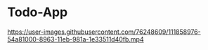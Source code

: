 # Todo-App
https://user-images.githubusercontent.com/76248609/111858976-54a81000-8963-11eb-981a-1e33511d40fb.mp4

